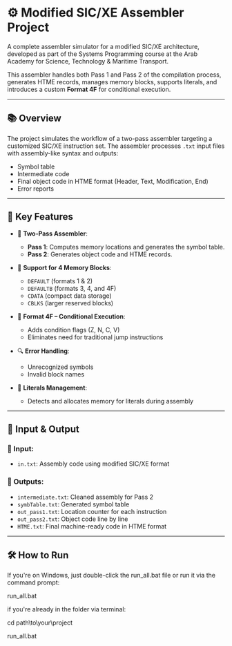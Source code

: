 # ⚙️ Modified SIC/XE Assembler Project

A complete assembler simulator for a modified SIC/XE architecture, developed as part of the Systems Programming course at the Arab Academy for Science, Technology & Maritime Transport.

This assembler handles both Pass 1 and Pass 2 of the compilation process, generates HTME records, manages memory blocks, supports literals, and introduces a custom **Format 4F** for conditional execution.

---

## 📚 Overview

The project simulates the workflow of a two-pass assembler targeting a customized SIC/XE instruction set. The assembler processes `.txt` input files with assembly-like syntax and outputs:

- Symbol table
- Intermediate code
- Final object code in HTME format (Header, Text, Modification, End)
- Error reports

---

## 🧠 Key Features

- 🔁 **Two-Pass Assembler**:
  - **Pass 1**: Computes memory locations and generates the symbol table.
  - **Pass 2**: Generates object code and HTME records.

- 🧩 **Support for 4 Memory Blocks**:
  - `DEFAULT` (formats 1 & 2)
  - `DEFAULTB` (formats 3, 4, and 4F)
  - `CDATA` (compact data storage)
  - `CBLKS` (larger reserved blocks)

- 🧮 **Format 4F – Conditional Execution**:
  - Adds condition flags (Z, N, C, V)
  - Eliminates need for traditional jump instructions

- 🔍 **Error Handling**:
  - Unrecognized symbols
  - Invalid block names

- 🧾 **Literals Management**:
  - Detects and allocates memory for literals during assembly

---

## 📄 Input & Output

### 🔽 Input:
- `in.txt`: Assembly code using modified SIC/XE format

### 🔼 Outputs:
- `intermediate.txt`: Cleaned assembly for Pass 2
- `symbTable.txt`: Generated symbol table
- `out_pass1.txt`: Location counter for each instruction
- `out_pass2.txt`: Object code line by line
- `HTME.txt`: Final machine-ready code in HTME format

---

## 🛠️ How to Run

If you're on Windows, just double-click the run_all.bat file or run it via the command prompt:

run_all.bat

if you're already in the folder via terminal:

cd path\to\your\project


run_all.bat
